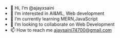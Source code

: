 - 👋 Hi, I’m @ajayxsaini
- 👀 I’m interested in AI&ML, Web development
- 🌱 I’m currently learning MERN,JavaScript 
- 💞️ I’m looking to collaborate on Web Development
- 📫 How to reach me ajaysaini74700@gmail.com

<!---
ajayxsaini/ajayxsaini is a ✨ special ✨ repository because its `README.md` (this file) appears on your GitHub profile.
You can click the Preview link to take a look at your changes.
--->
